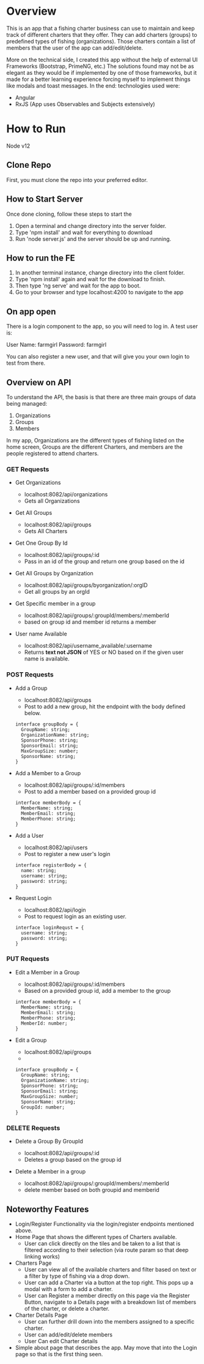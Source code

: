 # Overview

This is an app that a fishing charter business can use to maintain and keep track of different charters that they offer. They can add charters (groups) to predefined types of fishing (organizations).  Those charters contain a list of members that the user of the app can add/edit/delete.

More on the technical side, I created this app without the help of external UI Frameworks (Bootstrap, PrimeNG, etc.)  The solutions found may not be as elegant as they would be if implemented by one of those frameworks, but it made for a better learning experience forcing myself to implement things like modals and toast messages.  In the end: technologies used were:

  - Angular
  - RxJS (App uses Observables and Subjects extensively)

# How to Run

Node v12

## Clone Repo
First, you must clone the repo into your preferred editor.
## How to Start Server
Once done cloning, follow these steps to start the 

1. Open a terminal and change directory into the server folder.
2. Type 'npm install' and wait for everything to download
3. Run 'node server.js' and the server should be up and running.

## How to run the FE

1. In another terminal instance, change directory into the client folder.
2. Type 'npm install' again and wait for the download to finish.
3. Then type 'ng serve' and wait for the app to boot.
4. Go to your browser and type localhost:4200 to navigate to the app

## On app open

There is a login component to the app, so you will need to log in.  A test user is: 

User Name: farmgirl
Password: farmgirl

You can also register a new user, and that will give you your own login to test from there.

## Overview on API

To understand the API, the basis is that there are three main groups of data being managed:

1. Organizations
2. Groups
3. Members

In my app, Organizations are the different types of fishing listed on the home screen, Groups are the different Charters, and members are the people registered to attend charters.

### GET Requests
- Get Organizations
  - localhost:8082/api/organizations
  - Gets all Organizations

- Get All Groups
  - localhost:8082/api/groups
  - Gets All Charters

- Get One Group By Id
  - localhost:8082/api/groups/:id
  - Pass in an id of the group and return one group based on the id

- Get All Groups by Organization
  - localhost:8082/api/groups/byorganization/:orgID
  - Get all groups by an orgId

- Get Specific member in a group
  - localhost:8082/api/groups/:groupId/members/:memberId
  - based on group id and member id returns a member

- User name Available
  - localhost:8082/api/username_available/:username
  - Returns **text not JSON** of YES or NO based on if the given user name is available.

### POST Requests
- Add a Group
  - localhost:8082/api/groups
  - Post to add a new group, hit the endpoint with the body defined below.
  ``` TS
  interface groupBody = {
    GroupName: string;
    OrganizationName: string;
    SponsorPhone: string;
    SponsorEmail: string;
    MaxGroupSize: number;
    SponsorName: string;
  }
  ```

- Add a Member to a Group
  - localhost:8082/api/groups/:id/members
  - Post to add a member based on a provided group id
  ``` TS
  interface memberBody = {
    MemberName: string;
    MemberEmail: string;
    MemberPhone: string;
  }
  ```

- Add a User
  - localhost:8082/api/users
  - Post to register a new user's login
  ``` TS
  interface registerBody = {
    name: string;
    username: string;
    password: string;
  }
  ```

- Request Login
  - localhost:8082/api/login
  - Post to request login as an existing user.
  ``` TS
  interface loginRequst = {
    username: string;
    password: string;
  }
  ```

### PUT Requests

- Edit a Member in a Group
  - localhost:8082/api/groups/:id/members
  - Based on a provided group id, add a member to the group
  ``` TS
  interface memberBody = {
    MemberName: string;
    MemberEmail: string;
    MemberPhone: string;
    MemberId: number;
  }
  ```

- Edit a Group
  - localhost:8082/api/groups
  - 
  ``` TS
  interface groupBody = {
    GroupName: string;
    OrganizationName: string;
    SponsorPhone: string;
    SponsorEmail: string;
    MaxGroupSize: number;
    SponsorName: string;
    GroupId: number;
  }
  ```

### DELETE Requests
- Delete a Group By GroupId
  - localhost:8082/api/groups/:id
  - Deletes a group based on the group id

- Delete a Member in a group
  - localhost:8082/api/groups/:groupId/members/:memberId
  - delete member based on both groupid and memberid


## Noteworthy Features

- Login/Register Functionality via the login/register endpoints mentioned above.
- Home Page that shows the different types of Charters available.
  - User can click directly on the tiles and be taken to a list that is filtered according to their selection (via route param so that deep linking works)
- Charters Page
  - User can view all of the available charters and filter based on text or a filter by type of fishing via a drop down.
  - User can add a Charter via a button at the top right. This pops up a modal with a form to add a charter.
  - User can Register a member directly on this page via the Register Button, navigate to a Details page with a breakdown list of members of the charter, or delete a charter.
- Charter Details Page
  - User can further drill down into the members assigned to a specific charter.
  - User can add/edit/delete members 
  - User Can edit Charter details
- Simple about page that describes the app. May move that into the Login page so that is the first thing seen.
